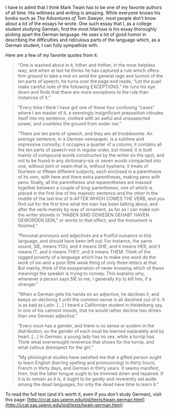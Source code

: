 I have to admit that I think Mark Twain has to be one of my favorite authors of all time. His wittiness and writing is amazing. While everyone knows his books such as *The Adventures of Tom Sawyer*, most people don’t know about a lot of the essays he wrote. One such essay that I, as a college student studying German, find the most hilarious is his essay thoroughly picking apart the German language. He uses a lot of good humor in describing the difficulties and ridiculous parts of the language which, as a German student, I can fully sympathize with.

Here are a few of my favorite quotes from it:

> “One is washed about in it, hither and thither, in the most helpless way; and when at last he thinks he has captured a rule which offers firm ground to take a rest on amid the general rage and turmoil of the ten parts of speech, he turns over the page and reads, “Let the pupil make careful note of the following EXCEPTIONS.” He runs his eye down and finds that there are more exceptions to the rule than instances of it.”

> “Every time I think I have got one of these four confusing “cases” where I am master of it, a seemingly insignificant preposition intrudes itself into my sentence, clothed with an awful and unsuspected power, and crumbles the ground from under me.”

> “There are ten parts of speech, and they are all troublesome. An average sentence, in a German newspaper, is a sublime and impressive curiosity; it occupies a quarter of a column; it contains all the ten parts of speech–not in regular order, but mixed; it is built mainly of compound words constructed by the writer on the spot, and not to be found in any dictionary–six or seven words compacted into one, without joint or seam–that is, without hyphens; it treats of fourteen or fifteen different subjects, each enclosed in a parenthesis of its own, with here and there extra parentheses, making pens with pens: finally, all the parentheses and reparentheses are massed together between a couple of king-parentheses, one of which is placed in the first line of the majestic sentence and the other in the middle of the last line of it–AFTER WHICH COMES THE VERB, and you find out for the first time what the man has been talking about; and after the verb–merely by way of ornament, as far as I can make out–the writer shovels in “HABEN SIND GEWESEN GEHABT HAVEN GEWORDEN SEIN,” or words to that effect, and the monument is finished.”

> “Personal pronouns and adjectives are a fruitful nuisance in this language, and should have been left out. For instance, the same sound, SIE, means YOU, and it means SHE, and it means HER, and it means IT, and it means THEY, and it means THEM. Think of the ragged poverty of a language which has to make one word do the work of six–and a poor little weak thing of only three letters at that. But mainly, think of the exasperation of never knowing which of these meanings the speaker is trying to convey. This explains why, whenever a person says SIE to me, I generally try to kill him, if a stranger.”

> “When a German gets his hands on an adjective, he declines it, and keeps on declining it until the common sense is all declined out of it. It is as bad as Latin. \[…\] I heard a Californian student in Heidelberg say, in one of his calmest moods, that he would rather decline two drinks than one German adjective.”

> “Every noun has a gender, and there is no sense or system in the distribution; so the gender of each must be learned separately and by heart. \[…\] In German, a young lady has no sex, while a turnip has. Think what overwrought reverence that shows for the turnip, and what callous disrespect for the girl.”

> “My philological studies have satisfied me that a gifted person ought to learn English (barring spelling and pronouncing) in thirty hours, French in thirty days, and German in thirty years. It seems manifest, then, that the latter tongue ought to be trimmed down and repaired. If it is to remain as it is, it ought to be gently and reverently set aside among the dead languages, for only the dead have time to learn it.”

To read the full text (and it’s worth it, even if you don’t study German), visit this page: [http://ccat.sas.upenn.edu/jod/texts/twain.german.html](http://ccat.sas.upenn.edu/jod/texts/twain.german.html)